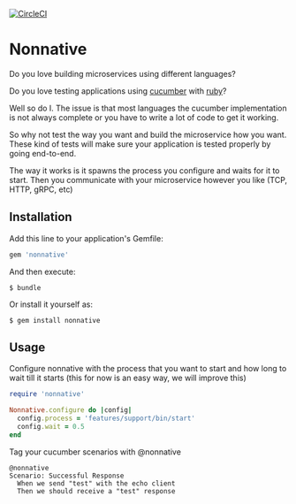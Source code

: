 [![CircleCI](https://circleci.com/gh/alexfalkowski/nonnative.svg?style=svg)](https://circleci.com/gh/alexfalkowski/nonnative)

# Nonnative

Do you love building microservices using different languages?

Do you love testing applications using [cucumber](https://cucumber.io/) with [ruby](https://www.ruby-lang.org/en/)?

Well so do I. The issue is that most languages the cucumber implementation is not always complete or you have to write a lot of code to get it working.

So why not test the way you want and build the microservice how you want. These kind of tests will make sure your application is tested properly by going end-to-end.

The way it works is it spawns the process you configure and waits for it to start. Then you communicate with your microservice however you like (TCP, HTTP, gRPC, etc)

## Installation

Add this line to your application's Gemfile:

```ruby
gem 'nonnative'
```

And then execute:

    $ bundle

Or install it yourself as:

    $ gem install nonnative

## Usage

Configure nonnative with the process that you want to start and how long to wait till it starts (this for now is an easy way, we will improve this)

```ruby
require 'nonnative'

Nonnative.configure do |config|
  config.process = 'features/support/bin/start'
  config.wait = 0.5
end
```

Tag your cucumber scenarios with @nonnative

```cucumber
@nonnative
Scenario: Successful Response
  When we send "test" with the echo client
  Then we should receive a "test" response
```
